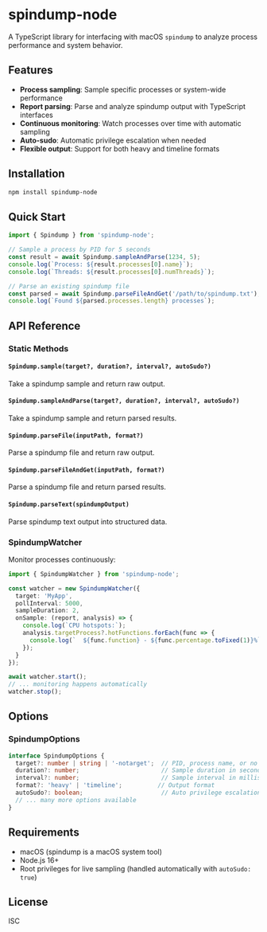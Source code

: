 # spindump-node

A TypeScript library for interfacing with macOS `spindump` to analyze process performance and system behavior.

## Features

- **Process sampling**: Sample specific processes or system-wide performance
- **Report parsing**: Parse and analyze spindump output with TypeScript interfaces
- **Continuous monitoring**: Watch processes over time with automatic sampling
- **Auto-sudo**: Automatic privilege escalation when needed
- **Flexible output**: Support for both heavy and timeline formats

## Installation

```bash
npm install spindump-node
```

## Quick Start

```typescript
import { Spindump } from 'spindump-node';

// Sample a process by PID for 5 seconds
const result = await Spindump.sampleAndParse(1234, 5);
console.log(`Process: ${result.processes[0].name}`);
console.log(`Threads: ${result.processes[0].numThreads}`);

// Parse an existing spindump file
const parsed = await Spindump.parseFileAndGet('/path/to/spindump.txt');
console.log(`Found ${parsed.processes.length} processes`);
```

## API Reference

### Static Methods

#### `Spindump.sample(target?, duration?, interval?, autoSudo?)`
Take a spindump sample and return raw output.

#### `Spindump.sampleAndParse(target?, duration?, interval?, autoSudo?)`
Take a spindump sample and return parsed results.

#### `Spindump.parseFile(inputPath, format?)`
Parse a spindump file and return raw output.

#### `Spindump.parseFileAndGet(inputPath, format?)`
Parse a spindump file and return parsed results.

#### `Spindump.parseText(spindumpOutput)`
Parse spindump text output into structured data.

### SpindumpWatcher

Monitor processes continuously:

```typescript
import { SpindumpWatcher } from 'spindump-node';

const watcher = new SpindumpWatcher({
  target: 'MyApp',
  pollInterval: 5000,
  sampleDuration: 2,
  onSample: (report, analysis) => {
    console.log(`CPU hotspots:`);
    analysis.targetProcess?.hotFunctions.forEach(func => {
      console.log(`  ${func.function} - ${func.percentage.toFixed(1)}%`);
    });
  }
});

await watcher.start();
// ... monitoring happens automatically
watcher.stop();
```

## Options

### SpindumpOptions

```typescript
interface SpindumpOptions {
  target?: number | string | '-notarget';  // PID, process name, or no target
  duration?: number;                       // Sample duration in seconds
  interval?: number;                       // Sample interval in milliseconds
  format?: 'heavy' | 'timeline';          // Output format
  autoSudo?: boolean;                      // Auto privilege escalation
  // ... many more options available
}
```

## Requirements

- macOS (spindump is a macOS system tool)
- Node.js 16+
- Root privileges for live sampling (handled automatically with `autoSudo: true`)

## License

ISC